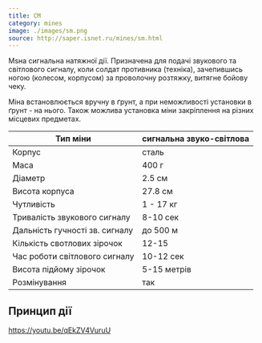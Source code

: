```yaml
---
title: СМ
category: mines
image: ./images/sm.png
source: http://saper.isnet.ru/mines/sm.html
---
```


Мsна сигнальна натяжної дії. Призначена для подачі звукового та світлового сигналу, коли солдат противника (техніка), зачепившись ногою (колесом, корпусом) за проволочну розтяжку, витягне бойову чеку.

Міна встановлюється вручну в ґрунт, а при неможливості установки в ґрунт - на нього. Також можлива установка міни закріплення на різних місцевих предметах.

| Тип міни                       | сигнальна звуко-світлова |
| ------------------------------ | ------------------------ |
| Корпус                         | сталь                    |
| Маса                           | 400 г                    |
| Діаметр                        | 2.5 см                   |
| Висота корпуса                 | 27.8 см                  |
| Чутливість                     | 1 - 17 кг                |
| Тривалість звукового сигналу   | 8-10 сек                 |
| Дальність гучності зв. сигналу | до 500 м                 |
| Кількість свотлових зірочок    | 12-15                    |
| Час роботи світлового сигналу  | 10-12 сек                |
| Висота підйому зірочок         | 5-15 метрів              |
| Розмінування                   | так                      |

## Принцип дії

https://youtu.be/qEkZV4VuruU
